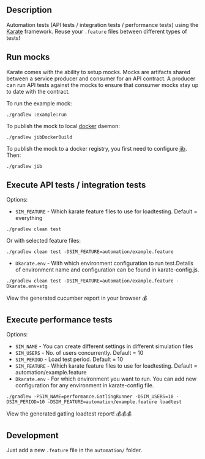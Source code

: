 ## Description

Automation tests (API tests / integration tests / performance tests) using the [Karate](https://intuit.github.io/karate/) framework. Reuse your `.feature` files between different types of tests!

## Run mocks

Karate comes with the ability to setup mocks. Mocks are artifacts shared between a service producer and consumer for an API contract. A producer can run API tests against the mocks to ensure that consumer mocks stay up to date with the contract.

To run the example mock:

```
./gradlew :example:run
```

To publish the mock to local [docker](https://www.docker.com/get-starte) daemon:

```
./gradlew jibDockerBuild
```

To publish the mock to a docker registry, you first need to configure [jib](./example/build.gradle). Then:

```
./gradlew jib
```

## Execute API tests / integration tests

Options:

- `SIM_FEATURE` - Which karate feature files to use for loadtesting. Default = everything

```
./gradlew clean test
```

Or with selected feature files:

```
./gradlew clean test -DSIM_FEATURE=automation/example.feature
```

- `Dkarate.env` - With which environment configuration to run test.Details of environment name and configuration can be found in karate-config.js.

```
./gradlew clean test -DSIM_FEATURE=automation/example.feature -Dkarate.env=stg
```

View the generated cucumber report in your browser 💰

## Execute performance tests

Options:

- `SIM_NAME` - You can create different settings in different simulation files
- `SIM_USERS` - No. of users concurrently. Default = 10
- `SIM_PERIOD` - Load test period. Default = 10
- `SIM_FEATURE` - Which karate feature files to use for loadtesting. Default = automation/example.feature
- `Dkarate.env` - For which environment you want to run. You can add new configuration for any environment in karate-config file.

```
./gradlew -PSIM_NAME=performance.GatlingRunner -DSIM_USERS=10 -DSIM_PERIOD=10 -DSIM_FEATURE=automation/example.feature loadtest
```

View the generated gatling loadtest report! 💰💰💰

## Development

Just add a new `.feature` file in the `automation/` folder.
